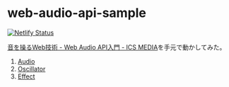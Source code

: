 # web-audio-api-sample

[![Netlify Status](https://api.netlify.com/api/v1/badges/2911323c-8b31-4d0e-9136-c3192eb8e2a8/deploy-status)](https://app.netlify.com/sites/vigilant-hypatia-3fd388/deploys)

[音を操るWeb技術 - Web Audio API入門 - ICS MEDIA](https://ics.media/entry/200427/)を手元で動かしてみた。

1. [Audio](https://vigilant-hypatia-3fd388.netlify.app/app/audio/index.html)
2. [Oscillator](https://vigilant-hypatia-3fd388.netlify.app/app/oscillator/index.html)
2. [Effect](https://vigilant-hypatia-3fd388.netlify.app/app/effect/index.html)
